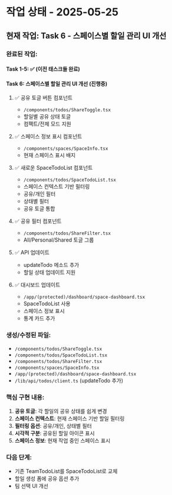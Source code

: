 # 작업 상태 - 2025-05-25

## 현재 작업: Task 6 - 스페이스별 할일 관리 UI 개선

### 완료된 작업:

#### Task 1-5: ✅ (이전 태스크들 완료)

#### Task 6: 스페이스별 할일 관리 UI 개선 (진행중)
1. ✅ 공유 토글 버튼 컴포넌트
   - `/components/todos/ShareToggle.tsx`
   - 할일별 공유 상태 토글
   - 컴팩트/전체 모드 지원

2. ✅ 스페이스 정보 표시 컴포넌트
   - `/components/spaces/SpaceInfo.tsx`
   - 현재 스페이스 표시 배지

3. ✅ 새로운 SpaceTodoList 컴포넌트
   - `/components/todos/SpaceTodoList.tsx`
   - 스페이스 컨텍스트 기반 필터링
   - 공유/개인 필터
   - 상태별 필터
   - 공유 토글 통합

4. ✅ 공유 필터 컴포넌트
   - `/components/todos/ShareFilter.tsx`
   - All/Personal/Shared 토글 그룹

5. ✅ API 업데이트
   - updateTodo 메소드 추가
   - 할일 상태 업데이트 지원

6. ✅ 대시보드 업데이트
   - `/app/(protected)/dashboard/space-dashboard.tsx`
   - SpaceTodoList 사용
   - 스페이스 정보 표시
   - 통계 카드 추가

### 생성/수정된 파일:
- `/components/todos/ShareToggle.tsx`
- `/components/todos/SpaceTodoList.tsx`
- `/components/todos/ShareFilter.tsx`
- `/components/spaces/SpaceInfo.tsx`
- `/app/(protected)/dashboard/space-dashboard.tsx`
- `/lib/api/todos/client.ts` (updateTodo 추가)

### 핵심 구현 내용:
1. **공유 토글**: 각 할일의 공유 상태를 쉽게 변경
2. **스페이스 컨텍스트**: 현재 스페이스 기반 할일 필터링
3. **필터링 옵션**: 공유/개인, 상태별 필터
4. **시각적 구분**: 공유된 할일 아이콘 표시
5. **스페이스 정보**: 현재 작업 중인 스페이스 표시

### 다음 단계:
- 기존 TeamTodoList를 SpaceTodoList로 교체
- 할일 생성 폼에 공유 옵션 추가
- 팀 선택 UI 개선
